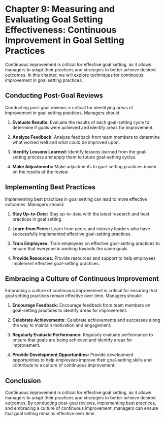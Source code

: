 Chapter 9: Measuring and Evaluating Goal Setting Effectiveness: Continuous Improvement in Goal Setting Practices
================================================================================================================

Continuous improvement is critical for effective goal setting, as it allows managers to adapt their practices and strategies to better achieve desired outcomes. In this chapter, we will explore techniques for continuous improvement in goal setting practices.

Conducting Post-Goal Reviews
----------------------------

Conducting post-goal reviews is critical for identifying areas of improvement in goal setting practices. Managers should:

1. **Evaluate Results:** Evaluate the results of each goal-setting cycle to determine if goals were achieved and identify areas for improvement.

2. **Analyze Feedback:** Analyze feedback from team members to determine what worked well and what could be improved upon.

3. **Identify Lessons Learned:** Identify lessons learned from the goal-setting process and apply them to future goal-setting cycles.

4. **Make Adjustments:** Make adjustments to goal-setting practices based on the results of the review.

Implementing Best Practices
---------------------------

Implementing best practices in goal setting can lead to more effective outcomes. Managers should:

1. **Stay Up-to-Date:** Stay up-to-date with the latest research and best practices in goal setting.

2. **Learn from Peers:** Learn from peers and industry leaders who have successfully implemented effective goal-setting practices.

3. **Train Employees:** Train employees on effective goal-setting practices to ensure that everyone is working towards the same goals.

4. **Provide Resources:** Provide resources and support to help employees implement effective goal-setting practices.

Embracing a Culture of Continuous Improvement
---------------------------------------------

Embracing a culture of continuous improvement is critical for ensuring that goal setting practices remain effective over time. Managers should:

1. **Encourage Feedback:** Encourage feedback from team members on goal-setting practices to identify areas for improvement.

2. **Celebrate Achievements:** Celebrate achievements and successes along the way to maintain motivation and engagement.

3. **Regularly Evaluate Performance:** Regularly evaluate performance to ensure that goals are being achieved and identify areas for improvement.

4. **Provide Development Opportunities:** Provide development opportunities to help employees improve their goal-setting skills and contribute to a culture of continuous improvement.

Conclusion
----------

Continuous improvement is critical for effective goal setting, as it allows managers to adapt their practices and strategies to better achieve desired outcomes. By conducting post-goal reviews, implementing best practices, and embracing a culture of continuous improvement, managers can ensure that goal setting remains effective over time.

